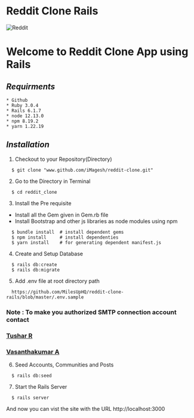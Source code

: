 # Reddit Clone Rails
![Reddit](https://play-lh.googleusercontent.com/MDRjKWEIHO9cGiWt-tlvOGpAP3x14_89jwAT-nQTS6Fra-gxfakizwJ3NHBTClNGYK4)
<br />
<h1> Welcome to Reddit Clone App using Rails </h1>

## _Requirments_
```
* Github
* Ruby 3.0.4
* Rails 6.1.7
* node 12.13.0
* npm 8.19.2
* yarn 1.22.19
```

## _Installation_
1. Checkout to your Repository(Directory)
```
  $ git clone "www.github.com/iMagesh/reddit-clone.git"
```
2. Go to the Directory in Terminal
```
  $ cd reddit_clone
```
3. Install the Pre requisite
  - Install all the Gem given in Gem.rb file
  - Install Bootstrap and other js libraries as node modules using npm
```
  $ bundle install  # install dependent gems
  $ npm install     # install dependenties
  $ yarn install    # for generating dependent manifest.js
```
4. Create and Setup Database
```
  $ rails db:create
  $ rails db:migrate
```
5. Add .env file at root directory path
```
  https://github.com/MilesUpHQ/reddit-clone-rails/blob/master/.env.sample
```
### Note : To make you authorized SMTP connection account contact
### [Tushar R](https://github.com/tusharravindran)
### [Vasanthakumar A](https://github.com/vasanthakumar-a)
6. Seed Accounts, Communities and Posts
```
  $ rails db:seed
```
7. Start the Rails Server
```
  $ rails server
```
And now you can vist the site with the URL http://localhost:3000
